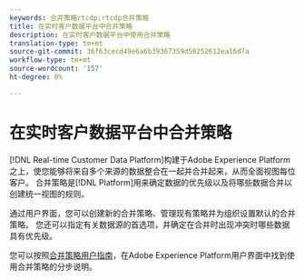 ```yaml
---
keywords: 合并策略rtcdp;rtcdp合并策略
title: 在实时客户数据平台中合并策略
description: 在实时客户数据平台中使用合并策略
translation-type: tm+mt
source-git-commit: 36f63cecd49e6a6b39367359d50252612ea16d7a
workflow-type: tm+mt
source-wordcount: '157'
ht-degree: 0%

---
```



# 在实时客户数据平台中合并策略

[!DNL Real-time Customer Data Platform]构建于Adobe Experience Platform之上，使您能够将来自多个来源的数据整合在一起并合并起来，从而全面视图每位客户。 合并策略是[!DNL Platform]用来确定数据的优先级以及将哪些数据合并以创建统一视图的规则。

通过用户界面，您可以创建新的合并策略、管理现有策略并为组织设置默认的合并策略。 您还可以指定有关数据源的首选项，并确定在合并时出现冲突时哪些数据具有优先级。

您可以按照[合并策略用户指南](../../profile/ui/merge-policies.md)，在Adobe Experience Platform用户界面中找到使用合并策略的分步说明。

